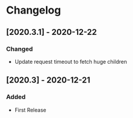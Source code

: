 # Changelog

## [2020.3.1] - 2020-12-22
### Changed
- Update request timeout to fetch huge children

## [2020.3] - 2020-12-21
### Added
- First Release
